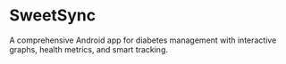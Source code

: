 # SweetSync
A comprehensive Android app for diabetes management with interactive graphs, health metrics, and smart tracking.
